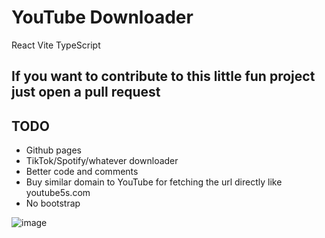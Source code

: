 # YouTube Downloader

React Vite TypeScript

## If you want to contribute to this little fun project just open a pull request

## TODO
- Github pages
- TikTok/Spotify/whatever downloader
- Better code and comments
- Buy similar domain to YouTube for fetching the url directly like youtube5s.com
- No bootstrap

![image](https://github.com/MaximFiedler/youtube-downloader/assets/114857048/a57b66c5-54c1-4b95-8abf-e575ac700006)

